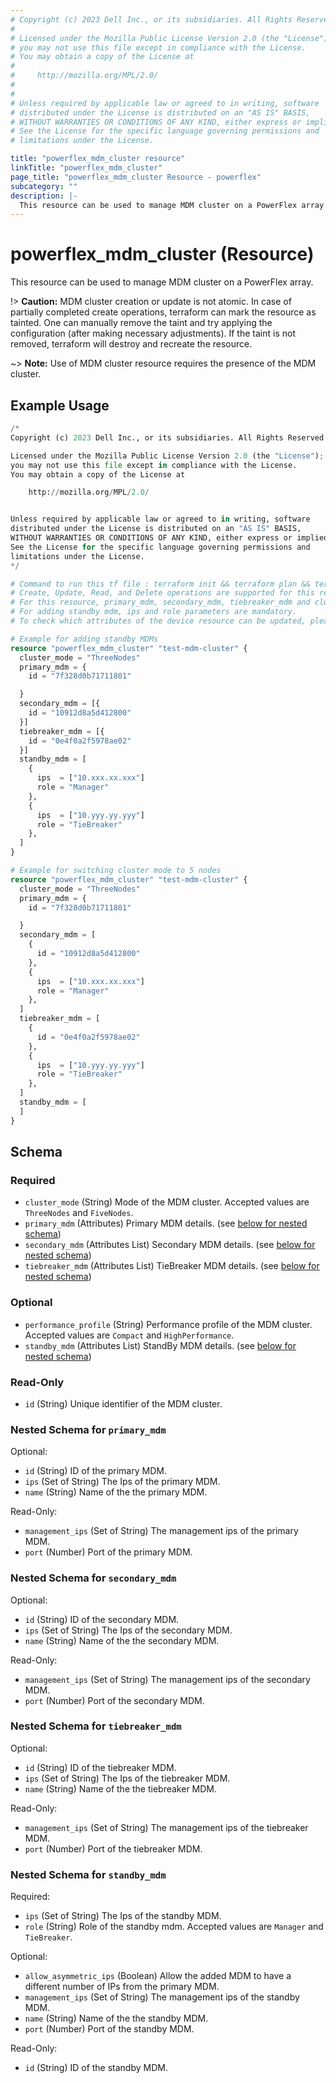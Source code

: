 ```yaml
---
# Copyright (c) 2023 Dell Inc., or its subsidiaries. All Rights Reserved.
# 
# Licensed under the Mozilla Public License Version 2.0 (the "License");
# you may not use this file except in compliance with the License.
# You may obtain a copy of the License at
# 
#     http://mozilla.org/MPL/2.0/
# 
# 
# Unless required by applicable law or agreed to in writing, software
# distributed under the License is distributed on an "AS IS" BASIS,
# WITHOUT WARRANTIES OR CONDITIONS OF ANY KIND, either express or implied.
# See the License for the specific language governing permissions and
# limitations under the License.

title: "powerflex_mdm_cluster resource"
linkTitle: "powerflex_mdm_cluster"
page_title: "powerflex_mdm_cluster Resource - powerflex"
subcategory: ""
description: |-
  This resource can be used to manage MDM cluster on a PowerFlex array.
---
```


# powerflex_mdm_cluster (Resource)

This resource can be used to manage MDM cluster on a PowerFlex array.

!> **Caution:** MDM cluster creation or update is not atomic. In case of partially completed create operations, terraform can mark the resource as tainted.
One can manually remove the taint and try applying the configuration (after making necessary adjustments).
If the taint is not removed, terraform will destroy and recreate the resource.

~> **Note:** Use of MDM cluster resource requires the presence of the MDM cluster. 

## Example Usage

```terraform
/*
Copyright (c) 2023 Dell Inc., or its subsidiaries. All Rights Reserved.

Licensed under the Mozilla Public License Version 2.0 (the "License");
you may not use this file except in compliance with the License.
You may obtain a copy of the License at

    http://mozilla.org/MPL/2.0/


Unless required by applicable law or agreed to in writing, software
distributed under the License is distributed on an "AS IS" BASIS,
WITHOUT WARRANTIES OR CONDITIONS OF ANY KIND, either express or implied.
See the License for the specific language governing permissions and
limitations under the License.
*/

# Command to run this tf file : terraform init && terraform plan && terraform apply.
# Create, Update, Read, and Delete operations are supported for this resource.
# For this resource, primary_mdm, secondary_mdm, tiebreaker_mdm and cluster_mode are mandatory parameters.
# For adding standby mdm, ips and role parameters are mandatory.
# To check which attributes of the device resource can be updated, please refer Product Guide in the documentation

# Example for adding standby MDMs
resource "powerflex_mdm_cluster" "test-mdm-cluster" {
  cluster_mode = "ThreeNodes"
  primary_mdm = {
    id = "7f328d0b71711801"

  }
  secondary_mdm = [{
    id = "10912d8a5d412800"
  }]
  tiebreaker_mdm = [{
    id = "0e4f0a2f5978ae02"
  }]
  standby_mdm = [
    {
      ips  = ["10.xxx.xx.xxx"]
      role = "Manager"
    },
    {
      ips  = ["10.yyy.yy.yyy"]
      role = "TieBreaker"
    },
  ]
}

# Example for switching cluster mode to 5 nodes
resource "powerflex_mdm_cluster" "test-mdm-cluster" {
  cluster_mode = "ThreeNodes"
  primary_mdm = {
    id = "7f328d0b71711801"

  }
  secondary_mdm = [
    {
      id = "10912d8a5d412800"
    },
    {
      ips  = ["10.xxx.xx.xxx"]
      role = "Manager"
    },
  ]
  tiebreaker_mdm = [
    {
      id = "0e4f0a2f5978ae02"
    },
    {
      ips  = ["10.yyy.yy.yyy"]
      role = "TieBreaker"
    },
  ]
  standby_mdm = [
  ]
}
```

<!-- schema generated by tfplugindocs -->
## Schema

### Required

- `cluster_mode` (String) Mode of the MDM cluster. Accepted values are `ThreeNodes` and `FiveNodes`.
- `primary_mdm` (Attributes) Primary MDM details. (see [below for nested schema](#nestedatt--primary_mdm))
- `secondary_mdm` (Attributes List) Secondary MDM details. (see [below for nested schema](#nestedatt--secondary_mdm))
- `tiebreaker_mdm` (Attributes List) TieBreaker MDM details. (see [below for nested schema](#nestedatt--tiebreaker_mdm))

### Optional

- `performance_profile` (String) Performance profile of the MDM cluster. Accepted values are `Compact` and `HighPerformance`.
- `standby_mdm` (Attributes List) StandBy MDM details. (see [below for nested schema](#nestedatt--standby_mdm))

### Read-Only

- `id` (String) Unique identifier of the MDM cluster.

<a id="nestedatt--primary_mdm"></a>
### Nested Schema for `primary_mdm`

Optional:

- `id` (String) ID of the primary MDM.
- `ips` (Set of String) The Ips of the primary MDM.
- `name` (String) Name of the the primary MDM.

Read-Only:

- `management_ips` (Set of String) The management ips of the primary MDM.
- `port` (Number) Port of the primary MDM.


<a id="nestedatt--secondary_mdm"></a>
### Nested Schema for `secondary_mdm`

Optional:

- `id` (String) ID of the secondary MDM.
- `ips` (Set of String) The Ips of the secondary MDM.
- `name` (String) Name of the the secondary MDM.

Read-Only:

- `management_ips` (Set of String) The management ips of the secondary MDM.
- `port` (Number) Port of the secondary MDM.


<a id="nestedatt--tiebreaker_mdm"></a>
### Nested Schema for `tiebreaker_mdm`

Optional:

- `id` (String) ID of the tiebreaker MDM.
- `ips` (Set of String) The Ips of the tiebreaker MDM.
- `name` (String) Name of the the tiebreaker MDM.

Read-Only:

- `management_ips` (Set of String) The management ips of the tiebreaker MDM.
- `port` (Number) Port of the tiebreaker MDM.


<a id="nestedatt--standby_mdm"></a>
### Nested Schema for `standby_mdm`

Required:

- `ips` (Set of String) The Ips of the standby MDM.
- `role` (String) Role of the standby mdm. Accepted values are `Manager` and `TieBreaker`.

Optional:

- `allow_asymmetric_ips` (Boolean) Allow the added MDM to have a different number of IPs from the primary MDM.
- `management_ips` (Set of String) The management ips of the standby MDM.
- `name` (String) Name of the the standby MDM.
- `port` (Number) Port of the standby MDM.

Read-Only:

- `id` (String) ID of the standby MDM.


